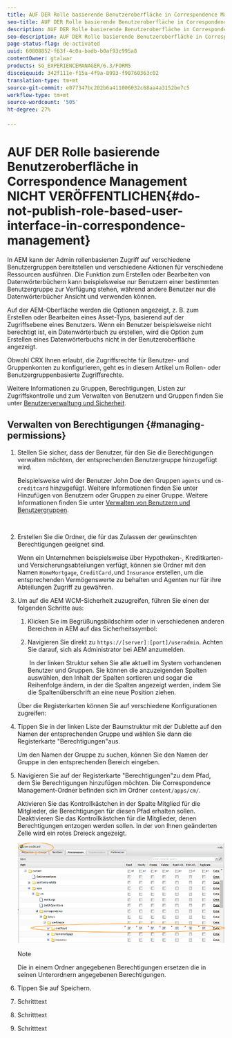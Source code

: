 ```yaml
---
title: AUF DER Rolle basierende Benutzeroberfläche in Correspondence Management NICHT VERÖFFENTLICHEN
seo-title: AUF DER Rolle basierende Benutzeroberfläche in Correspondence Management NICHT VERÖFFENTLICHEN
description: AUF DER Rolle basierende Benutzeroberfläche in Correspondence Management NICHT VERÖFFENTLICHEN
seo-description: AUF DER Rolle basierende Benutzeroberfläche in Correspondence Management NICHT VERÖFFENTLICHEN
page-status-flag: de-activated
uuid: 60808852-f63f-4c0a-badb-b0af93c995a8
contentOwner: gtalwar
products: SG_EXPERIENCEMANAGER/6.3/FORMS
discoiquuid: 342f111e-f15a-4f9a-8993-f90760363c02
translation-type: tm+mt
source-git-commit: e077347bc202b6a411006032c68aa4a3152be7c5
workflow-type: tm+mt
source-wordcount: '505'
ht-degree: 27%

---
```



# AUF DER Rolle basierende Benutzeroberfläche in Correspondence Management NICHT VERÖFFENTLICHEN{#do-not-publish-role-based-user-interface-in-correspondence-management}

In AEM kann der Admin rollenbasierten Zugriff auf verschiedene Benutzergruppen bereitstellen und verschiedene Aktionen für verschiedene Ressourcen ausführen. Die Funktion zum Erstellen oder Bearbeiten von Datenwörterbüchern kann beispielsweise nur Benutzern einer bestimmten Benutzergruppe zur Verfügung stehen, während andere Benutzer nur die Datenwörterbücher Ansicht und verwenden können.

Auf der AEM-Oberfläche werden die Optionen angezeigt, z. B. zum Erstellen oder Bearbeiten eines Asset-Typs, basierend auf der Zugriffsebene eines Benutzers. Wenn ein Benutzer beispielsweise nicht berechtigt ist, ein Datenwörterbuch zu erstellen, wird die Option zum Erstellen eines Datenwörterbuchs nicht in der Benutzeroberfläche angezeigt.

Obwohl CRX Ihnen erlaubt, die Zugriffsrechte für Benutzer- und Gruppenkonten zu konfigurieren, geht es in diesem Artikel um Rollen- oder Benutzergruppenbasierte Zugriffsrechte.

Weitere Informationen zu Gruppen, Berechtigungen, Listen zur Zugriffskontrolle und zum Verwalten von Benutzern und Gruppen finden Sie unter [Benutzerverwaltung und Sicherheit](/help/sites-administering/security.md).

## Verwalten von Berechtigungen {#managing-permissions}

1. Stellen Sie sicher, dass der Benutzer, für den Sie die Berechtigungen verwalten möchten, der entsprechenden Benutzergruppe hinzugefügt wird.

   Beispielsweise wird der Benutzer John Doe den Gruppen `agents` und `cm-creditcard` hinzugefügt. Weitere Informationen finden Sie unter Hinzufügen von Benutzern oder Gruppen zu einer Gruppe. Weitere Informationen finden Sie unter [Verwalten von Benutzern und Benutzergruppen](/help/communities/users.md).

   ![]()

1. Erstellen Sie die Ordner, die für das Zulassen der gewünschten Berechtigungen geeignet sind.

   Wenn ein Unternehmen beispielsweise über Hypotheken-, Kreditkarten- und Versicherungsabteilungen verfügt, können sie Ordner mit den Namen `HomeMortgage`, `CreditCard,`und `Insurance` erstellen, um die entsprechenden Vermögenswerte zu behalten und Agenten nur für ihre Abteilungen Zugriff zu gewähren.

1. Um auf die AEM WCM-Sicherheit zuzugreifen, führen Sie einen der folgenden Schritte aus:

   1. Klicken Sie im Begrüßungsbildschirm oder in verschiedenen anderen Bereichen in AEM auf das Sicherheitssymbol:

   1. Navigieren Sie direkt zu `https://[server]:[port]/useradmin`. Achten Sie darauf, sich als Administrator bei AEM anzumelden.

      ![]()
   In der linken Struktur sehen Sie alle aktuell im System vorhandenen Benutzer und Gruppen. Sie können die anzuzeigenden Spalten auswählen, den Inhalt der Spalten sortieren und sogar die Reihenfolge ändern, in der die Spalten angezeigt werden, indem Sie die Spaltenüberschrift an eine neue Position ziehen.

   Über die Registerkarten können Sie auf verschiedene Konfigurationen zugreifen:

1. Tippen Sie in der linken Liste der Baumstruktur mit der Dublette auf den Namen der entsprechenden Gruppe und wählen Sie dann die Registerkarte &quot;Berechtigungen&quot;aus.

   Um den Namen der Gruppe zu suchen, können Sie den Namen der Gruppe in den entsprechenden Bereich eingeben.

1. Navigieren Sie auf der Registerkarte &quot;Berechtigungen&quot;zu dem Pfad, dem Sie Berechtigungen hinzufügen möchten. Die Correspondence Management-Ordner befinden sich im Ordner `content/apps/cm/`.

   Aktivieren Sie das Kontrollkästchen in der Spalte Mitglied für die Mitglieder, die Berechtigungen für diesen Pfad erhalten sollen. Deaktivieren Sie das Kontrollkästchen für die Mitglieder, denen Berechtigungen entzogen werden sollen. In der von Ihnen geänderten Zelle wird ein rotes Dreieck angezeigt.

   ![useradmin-creditcard](assets/useradmin-creditcard.png)

   >[!NOTE]
   >
   >Die in einem Ordner angegebenen Berechtigungen ersetzen die in seinen Unterordnern angegebenen Berechtigungen.

1. Tippen Sie auf Speichern.
1. Schritttext
1. Schritttext
1. Schritttext

